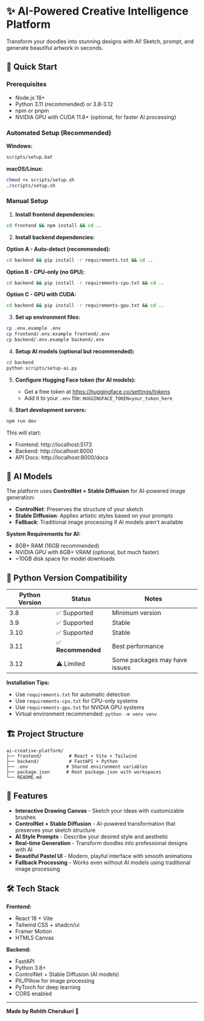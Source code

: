 # ✨ AI-Powered Creative Intelligence Platform

Transform your doodles into stunning designs with AI! Sketch, prompt, and generate beautiful artwork in seconds.

## 🚀 Quick Start

### Prerequisites
- Node.js 18+
- Python 3.11 (recommended) or 3.8-3.12
- npm or pnpm
- NVIDIA GPU with CUDA 11.8+ (optional, for faster AI processing)

### Automated Setup (Recommended)

**Windows:**
```bash
scripts/setup.bat
```

**macOS/Linux:**
```bash
chmod +x scripts/setup.sh
./scripts/setup.sh
```

### Manual Setup

1. **Install frontend dependencies:**
```bash
cd frontend && npm install && cd ..
```

2. **Install backend dependencies:**

**Option A - Auto-detect (recommended):**
```bash
cd backend && pip install -r requirements.txt && cd ..
```

**Option B - CPU-only (no GPU):**
```bash
cd backend && pip install -r requirements-cpu.txt && cd ..
```

**Option C - GPU with CUDA:**
```bash
cd backend && pip install -r requirements-gpu.txt && cd ..
```

3. **Set up environment files:**
```bash
cp .env.example .env
cp frontend/.env.example frontend/.env
cp backend/.env.example backend/.env
```

4. **Setup AI models (optional but recommended):**
```bash
cd backend
python scripts/setup-ai.py
```

5. **Configure Hugging Face token (for AI models):**
   - Get a free token at https://huggingface.co/settings/tokens
   - Add it to your `.env` file: `HUGGINGFACE_TOKEN=your_token_here`

6. **Start development servers:**
```bash
npm run dev
```

This will start:
- Frontend: http://localhost:5173
- Backend: http://localhost:8000
- API Docs: http://localhost:8000/docs

## 🤖 AI Models

The platform uses **ControlNet + Stable Diffusion** for AI-powered image generation:

- **ControlNet**: Preserves the structure of your sketch
- **Stable Diffusion**: Applies artistic styles based on your prompts
- **Fallback**: Traditional image processing if AI models aren't available

**System Requirements for AI:**
- 8GB+ RAM (16GB recommended)
- NVIDIA GPU with 6GB+ VRAM (optional, but much faster)
- ~10GB disk space for model downloads

## 🐍 Python Version Compatibility

| Python Version | Status | Notes |
|----------------|--------|-------|
| 3.8 | ✅ Supported | Minimum version |
| 3.9 | ✅ Supported | Stable |
| 3.10 | ✅ Supported | Stable |
| 3.11 | ✅ **Recommended** | Best performance |
| 3.12 | ⚠️ Limited | Some packages may have issues |

**Installation Tips:**
- Use `requirements.txt` for automatic detection
- Use `requirements-cpu.txt` for CPU-only systems
- Use `requirements-gpu.txt` for NVIDIA GPU systems
- Virtual environment recommended: `python -m venv venv`

## 🏗️ Project Structure

```
ai-creative-platform/
├── frontend/          # React + Vite + Tailwind
├── backend/           # FastAPI + Python
├── .env              # Shared environment variables
├── package.json      # Root package.json with workspaces
└── README.md
```

## 🎨 Features

- **Interactive Drawing Canvas** - Sketch your ideas with customizable brushes
- **ControlNet + Stable Diffusion** - AI-powered transformation that preserves your sketch structure
- **AI Style Prompts** - Describe your desired style and aesthetic
- **Real-time Generation** - Transform doodles into professional designs with AI
- **Beautiful Pastel UI** - Modern, playful interface with smooth animations
- **Fallback Processing** - Works even without AI models using traditional image processing

## 🛠️ Tech Stack

**Frontend:**
- React 18 + Vite
- Tailwind CSS + shadcn/ui
- Framer Motion
- HTML5 Canvas

**Backend:**
- FastAPI
- Python 3.8+
- ControlNet + Stable Diffusion (AI models)
- PIL/Pillow for image processing
- PyTorch for deep learning
- CORS enabled

---

**Made by Rohith Cherukuri** 💜